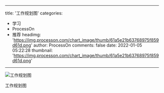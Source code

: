 
---
title: '工作规划图'
categories: 
 - 学习
 - ProcessOn
 - 推荐
headimg: 'https://img.processon.com/chart_image/thumb/61a5e21b63768975f859d61d.png'
author: ProcessOn
comments: false
date: 2022-01-05 05:22:28
thumbnail: 'https://img.processon.com/chart_image/thumb/61a5e21b63768975f859d61d.png'
---

<div>   
<img class="thumb" alt="工作规划图" src="https://img.processon.com/chart_image/thumb/61a5e21b63768975f859d61d.png" referrerpolicy="no-referrer">
<p>工作规划图</p>  
</div>
            